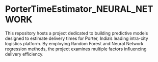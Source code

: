 # PorterTimeEstimator_NEURAL_NETWORK
This repository hosts a project dedicated to building predictive models designed to estimate delivery times for Porter, India’s leading intra-city logistics platform. By employing Random Forest and Neural Network regression methods, the project examines multiple factors influencing delivery efficiency.
